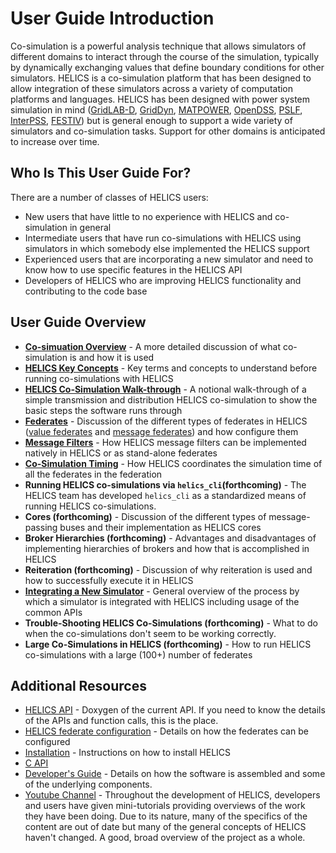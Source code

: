 # User Guide Introduction #


Co-simulation is a powerful analysis technique that allows simulators of different domains to interact through the course of the simulation, typically by dynamically exchanging values that define boundary conditions for other simulators. HELICS is a co-simulation platform that has been designed to allow integration of these simulators across a variety of computation platforms and languages. HELICS has been designed with power system simulation in mind ([GridLAB-D](https://github.com/gridlab-d/gridlab-d), [GridDyn](https://github.com/LLNL/GridDyn), [MATPOWER](https://github.com/GMLC-TDC/MATPOWER-wrapper), [OpenDSS](https://sourceforge.net/projects/electricdss/), [PSLF](https://github.com/GMLC-TDC/PSLF-wrapper), [InterPSS](https://github.com/InterPSS-Project/ipss-common), [FESTIV](https://www.nrel.gov/grid/festiv-model.html)) but is general enough to support a wide variety of simulators and co-simulation tasks. Support for other domains is anticipated to increase over time.

## Who Is This User Guide For? ##
There are a number of classes of HELICS users:

* New users that have little to no experience with HELICS and co-simulation in general
* Intermediate users that have run co-simulations with HELICS using simulators in which somebody else implemented the HELICS support
* Experienced users that are incorporating a new simulator and need to know how to use specific features in the HELICS API
* Developers of HELICS who are improving HELICS functionality and contributing to the code base


## User Guide Overview ##
* [**Co-simuation Overview**](./co-simulation_overview.md) - A more detailed discussion of what co-simulation is and how it is used
* [**HELICS Key Concepts**](./helics_key_concepts) - Key terms and concepts to understand before running co-simulations with HELICS
* [**HELICS Co-Simulation Walk-through**](./helics_co-sim_sequence.md) - A notional walk-through of a simple transmission and distribution HELICS co-simulation to show the basic steps the software runs through
* [**Federates**](./federates.md) - Discussion of the different types of federates in HELICS ([value federates](./value_federates.md) and [message federates](./message_federates.md)) and how configure them
* [**Message Filters**](./filters) - How HELICS message filters can be implemented natively in HELICS or as stand-alone federates
* [**Co-Simulation Timing**](./timing.md) - How HELICS coordinates the simulation time of all the federates in the federation
* **Running HELICS co-simulations via `helics_cli`(forthcoming)** - The HELICS team has developed `helics_cli` as a standardized means of running HELICS co-simulations.
* **Cores (forthcoming)** - Discussion of the different types of message-passing buses and their implementation as HELICS cores
* **Broker Hierarchies (forthcoming)** - Advantages and disadvantages of implementing hierarchies of brokers and how that is accomplished in HELICS
* **Reiteration (forthcoming)** - Discussion of why reiteration is used and how to successfully execute it in HELICS
* [**Integrating a New Simulator**](./simulator_integration.md) - General overview of the process by which a simulator is integrated with HELICS including usage of the common APIs
* **Trouble-Shooting HELICS Co-Simulations (forthcoming)** - What to do when the co-simulations don't seem to be working correctly.
* **Large Co-Simulations in HELICS (forthcoming)** - How to run HELICS co-simulations with a large (100+) number of federates

## Additional Resources ##
* [HELICS API](../doxygen/index.html) - Doxygen of the current API. If you need to know the details of the APIs and function calls, this is the place.
* [HELICS federate configuration](../configuration/index.html) - Details on how the federates can be configured
* [Installation](../installation/index.html) -  Instructions on how to install HELICS
* [C API](../c-api-reference/index.html)
* [Developer's Guide](../developer-guide/index.html) - Details on how the software is assembled and some of the underlying components.
* [Youtube Channel](https://www.youtube.com/channel/UCPa81c4BVXEYXt2EShTzbcg/featured) - Throughout the development of HELICS, developers and users have given mini-tutorials providing overviews of the work they have been doing. Due to its nature, many of the specifics of the content are out of date but many of the general concepts of HELICS haven't changed. A good, broad overview of the project as a whole.
